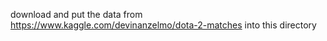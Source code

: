download and put the data from https://www.kaggle.com/devinanzelmo/dota-2-matches into this directory